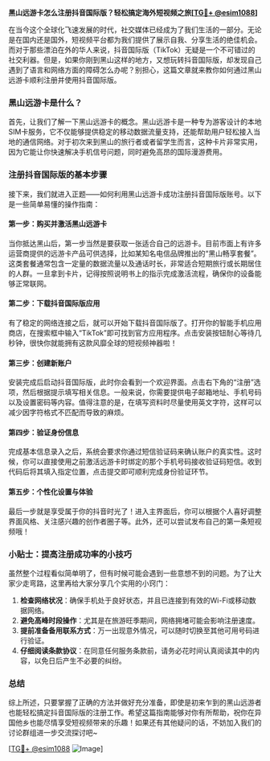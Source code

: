 **黑山远游卡怎么注册抖音国际版？轻松搞定海外短视频之旅[[TG💪+ @esim1088](https://t.me/s/esim1088)]**

在当今这个全球化飞速发展的时代，社交媒体已经成为了我们生活的一部分。无论是在国内还是国外，短视频平台都为我们提供了展示自我、分享生活的绝佳机会。而对于那些漂泊在外的华人来说，抖音国际版（TikTok）无疑是一个不可错过的社交利器。但是，如果你刚到黑山这样的地方，又想玩转抖音国际版，却发现自己遇到了语言和网络方面的障碍怎么办呢？别担心，这篇文章就来教你如何通过黑山远游卡顺利注册并使用抖音国际版。

### 黑山远游卡是什么？

首先，让我们了解一下黑山远游卡的概念。黑山远游卡是一种专为游客设计的本地SIM卡服务，它不仅能够提供稳定的移动数据流量支持，还能帮助用户轻松接入当地的通信网络。对于初次来到黑山的旅行者或者留学生而言，这种卡片非常实用，因为它能让你快速解决手机信号问题，同时避免高昂的国际漫游费用。

### 注册抖音国际版的基本步骤

接下来，我们就进入正题——如何利用黑山远游卡成功注册抖音国际版账号。以下是一些简单易懂的操作指南：

#### 第一步：购买并激活黑山远游卡

当你抵达黑山后，第一步当然是要获取一张适合自己的远游卡。目前市面上有许多运营商提供的远游卡产品可供选择，比如某知名电信品牌推出的“黑山畅享套餐”。这类套餐通常包含一定量的数据流量以及通话时长，非常适合短期旅行或长期居住的人群。一旦拿到卡片，记得按照说明书上的指示完成激活流程，确保你的设备能够正常联网。

#### 第二步：下载抖音国际版应用

有了稳定的网络连接之后，就可以开始下载抖音国际版了。打开你的智能手机应用商店，在搜索框中输入“TikTok”即可找到官方应用程序。点击安装按钮耐心等待几秒钟，很快你就能拥有这款风靡全球的短视频神器啦！

#### 第三步：创建新账户

安装完成后启动抖音国际版，此时你会看到一个欢迎界面。点击右下角的“注册”选项，然后根据提示填写相关信息。一般来说，你需要提供电子邮箱地址、手机号码以及设置密码等内容。值得注意的是，在填写资料时尽量使用英文字符，这样可以减少因字符格式不匹配而导致的麻烦。

#### 第四步：验证身份信息

完成基本信息录入之后，系统会要求你通过短信验证码来确认账户的真实性。这时候，你可以直接使用之前激活远游卡时绑定的那个手机号码接收验证码短信。收到代码后将其填入指定位置，点击提交即可顺利完成身份验证环节。

#### 第五步：个性化设置与体验

最后一步就是享受属于你的抖音时光了！进入主界面后，你可以根据个人喜好调整界面风格、关注感兴趣的创作者圈子等。此外，还可以尝试发布自己的第一条短视频哦！

### 小贴士：提高注册成功率的小技巧

虽然整个过程看似简单明了，但有时候可能会遇到一些意想不到的问题。为了让大家少走弯路，这里再给大家分享几个实用的小窍门：

1. **检查网络状况**：确保手机处于良好状态，并且已连接到有效的Wi-Fi或移动数据网络。
2. **避免高峰时段操作**：尤其是在旅游旺季期间，网络拥堵可能会影响注册速度。
3. **提前准备备用联系方式**：万一出现意外情况，可以随时切换至其他可用号码进行验证。
4. **仔细阅读条款协议**：在同意任何服务条款前，请务必花时间认真阅读其中的内容，以免日后产生不必要的纠纷。

### 总结

综上所述，只要掌握了正确的方法并做好充分准备，即使是初来乍到的黑山远游者也能轻松搞定抖音国际版的注册工作。希望这篇指南能够对你有所帮助，祝你在异国他乡也能尽情享受短视频带来的乐趣！如果还有其他疑问的话，不妨加入我们的讨论群组进一步交流探讨吧~

[[TG💪+ @esim1088](https://t.me/s/esim1088) ![Image](https://i.postimg.cc/4NQfJmqS/Snipaste-2025-05-13-00-14-12.png)]